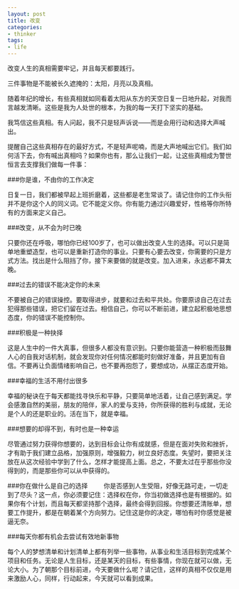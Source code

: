 ```yaml
---
layout: post
title: 改变
categories:
- thinker
tags:
- life
---
```



改变人生的真相需要牢记，并且每天都要践行。

三件事物是不能被长久遮掩的：太阳，月亮以及真相。

随着年纪的增长，有些真相就如同看着太阳从东方的天空日复一日地升起，对我而言越发清晰。这些是我为人处世的根本，为我的每一天打下坚实的基础。

我笃信这些真相。有人问起，我不只是轻声诉说——而是会用行动和选择大声喊出。

提醒自己这些真相存在的最好方式，不是轻声呢喃，而是大声地喊出它们。我们如何活下去，你有喊出真相吗？如果你也有，那么让我们一起，让这些真相成为警世恒言去支撑我们做每一件事：

###你是谁，不由你的工作决定

日复一日，我们都被早起上班折磨着，这些都是老生常谈了。请记住你的工作头衔并不是你这个人的同义词。它不能定义你。你有能力通过兴趣爱好，性格等你所特有的方面来定义自己。

###改变，从不会为时已晚

只要你还在呼吸，哪怕你已经100岁了，也可以做出改变人生的选择。可以只是简单地重塑造型，也可以是重新打造你的事业。只要有心要去改变，你需要的只是方式方法。找出是什么阻挡了你，接下来要做的就是改变。加入进来，永远都不算太晚。

###过去的错误不能决定你的未来

不要被自己的错误操控。要取得进步，就要和过去和平共处。你要原谅自己在过去犯得那些错误，把它们留在过去。相信自己，你可以不断前进，建立起积极地思想态度，你的错误不能控制你。

###积极是一种抉择

这是人生中的一件大真事，但很多人都没有意识到。只要你能营造一种积极而鼓舞人心的自我对话机制，就会发现你对任何情况都能时刻做好准备，并且更加有自信。不要再让负面情绪影响自己，也不要再抱怨了，要想成功，从摆正态度开始。

###幸福的生活不用付出很多

幸福的秘诀在于每天都能找寻快乐和平静，只要简单地活着，让自己感到满足。学会感激自然的美丽，朋友的陪伴，家人的爱与支持，你所获得的胜利与成就，无论是个人的还是职业的。活在当下，就是幸福。

###想要的却得不到，有时也是一种幸运

尽管通过努力获得你想要的，达到目标会让你有成就感，但是在面对失败和挫折，才有助于我们建立品格，加强原则，增强毅力，树立良好态度。失望时，要把关注放在从这次经验中学到了什么，怎样才能提高上面。总之，不要太过在乎那些你没得到的，而是那些你可以从中获得的。

###你在做什么是自己的选择
　　
你是否感到人生受阻，好像无路可走，一切走到了尽头？这一点，你必须要记住：选择权在你，你当初做选择也是有根据的。如果你有个计划，而且每天都坚持那个选择，最终会得到回报。你想要还清账单，想要工作提升，都是在朝着某个方向努力。记住这是你的决定，哪怕有时你感觉是被逼无奈。

###每天你都有机会去尝试有效地新事物

每个人的梦想清单和计划清单上都有列举一些事物，从事业和生活目标到完成某个项目和任务。无论是人生目标，还是某天的目标，有些事情，你现在就可以做，无论大小。为了朝那个目标前进，今天要做什么呢？请记住，这样的真相不仅仅是用来激励人心，同样，行动起来，今天就可以看到成果。



